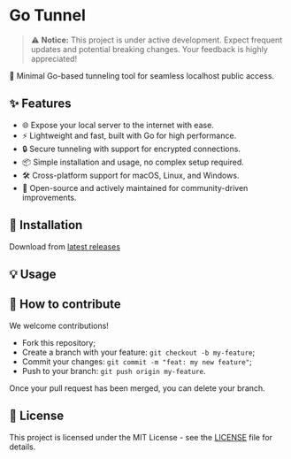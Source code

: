# Go Tunnel

> ⚠️ **Notice:** This project is under active development. Expect frequent updates and potential breaking changes. Your feedback is highly appreciated!

🚀 Minimal Go-based tunneling tool for seamless localhost public access.

## ✨ Features

- 🌐 Expose your local server to the internet with ease.
- ⚡ Lightweight and fast, built with Go for high performance.
- 🔒 Secure tunneling with support for encrypted connections.
- 📦 Simple installation and usage, no complex setup required.
- 🛠️ Cross-platform support for macOS, Linux, and Windows.
- 🔄 Open-source and actively maintained for community-driven improvements.

## 🚀 Installation

Download from [latest releases](https://github.com/trinhminhtriet/gotunnel/releases)

## 💡 Usage

## 🤝 How to contribute

We welcome contributions!

- Fork this repository;
- Create a branch with your feature: `git checkout -b my-feature`;
- Commit your changes: `git commit -m "feat: my new feature"`;
- Push to your branch: `git push origin my-feature`.

Once your pull request has been merged, you can delete your branch.

## 📝 License

This project is licensed under the MIT License - see the [LICENSE](LICENSE) file for details.
